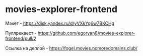 # movies-explorer-frontend

Макет - https://disk.yandex.ru/d/yVXkYg6w7BKCHg

Пуллреквест - https://github.com/egoryan8/movies-explorer-frontend/pull/2

Ссылка на деплой - https://fogel.movies.nomoredomains.club/
